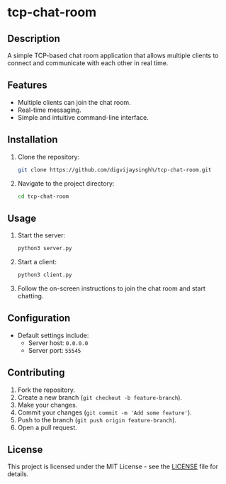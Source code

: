 # tcp-chat-room

## Description
A simple TCP-based chat room application that allows multiple clients to connect and communicate with each other in real time.

## Features
- Multiple clients can join the chat room.
- Real-time messaging.
- Simple and intuitive command-line interface.

## Installation
1. Clone the repository:
    ```sh
    git clone https://github.com/digvijaysinghh/tcp-chat-room.git
    ```
2. Navigate to the project directory:
    ```sh
    cd tcp-chat-room
    ```

## Usage
1. Start the server:
    ```sh
    python3 server.py
    ```
2. Start a client:
    ```sh
    python3 client.py
    ```
3. Follow the on-screen instructions to join the chat room and start chatting.

## Configuration
- Default settings include:
    - Server host: `0.0.0.0`
    - Server port: `55545`

## Contributing
1. Fork the repository.
2. Create a new branch (`git checkout -b feature-branch`).
3. Make your changes.
4. Commit your changes (`git commit -m 'Add some feature'`).
5. Push to the branch (`git push origin feature-branch`).
6. Open a pull request.

## License
This project is licensed under the MIT License - see the [LICENSE](LICENSE) file for details.
